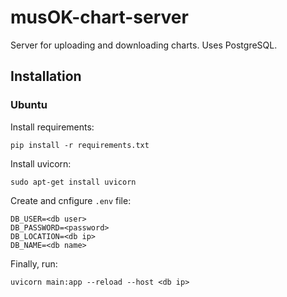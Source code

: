 # musOK-chart-server
Server for uploading and downloading charts.
Uses PostgreSQL.

## Installation

### Ubuntu

Install requirements:
```
pip install -r requirements.txt
```

Install uvicorn:
```
sudo apt-get install uvicorn
```

Create and cnfigure `.env` file:
```
DB_USER=<db user>
DB_PASSWORD=<password>
DB_LOCATION=<db ip>
DB_NAME=<db name>
```

Finally, run:
```
uvicorn main:app --reload --host <db ip>
```
